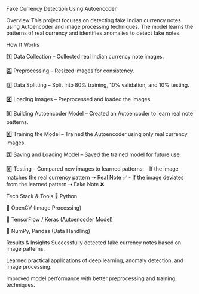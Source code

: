 Fake Currency Detection Using Autoencoder

Overview
This project focuses on detecting fake Indian currency notes using Autoencoder and image processing techniques. The model learns the patterns of real currency and identifies anomalies to detect fake notes.

How It Works

1️⃣ Data Collection – Collected real Indian currency note images.

2️⃣ Preprocessing – Resized images for consistency.

3️⃣ Data Splitting – Split into 80% training, 10% validation, and 10% testing.

4️⃣ Loading Images – Preprocessed and loaded the images.

5️⃣ Building Autoencoder Model – Created an Autoencoder to learn real note patterns.

6️⃣ Training the Model – Trained the Autoencoder using only real currency images.

7️⃣ Saving and Loading Model – Saved the trained model for future use.

8️⃣ Testing – Compared new images to learned patterns:
     - If the image matches the real currency pattern ➝ Real Note ✅
     - If the image deviates from the learned pattern ➝ Fake Note ❌
     
Tech Stack & Tools
🔹 Python

🔹 OpenCV (Image Processing)

🔹 TensorFlow / Keras (Autoencoder Model)

🔹 NumPy, Pandas (Data Handling)


Results & Insights
Successfully detected fake currency notes based on image patterns.

Learned practical applications of deep learning, anomaly detection, and image processing.

Improved model performance with better preprocessing and training techniques.
